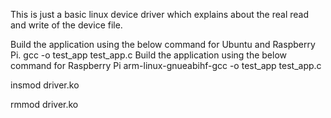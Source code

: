 This is just a basic linux device driver which explains about the real read and write of the device file.

Build the application using the below command for Ubuntu and Raspberry Pi.
		gcc -o test_app test_app.c
Build the application using the below command for Raspberry Pi
		arm-linux-gnueabihf-gcc -o test_app test_app.c

insmod driver.ko

rmmod driver.ko



